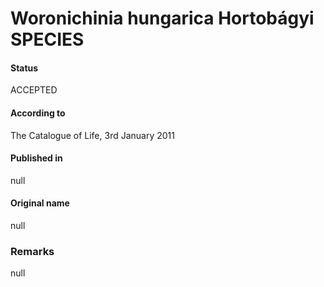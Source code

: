 # Woronichinia hungarica Hortobágyi SPECIES

#### Status
ACCEPTED

#### According to
The Catalogue of Life, 3rd January 2011

#### Published in
null

#### Original name
null

### Remarks
null